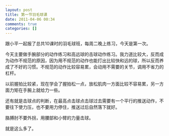 ```yaml
---
layout: post
title: 第一节羽毛球课
date: 2011-04-06 00:34
comments: true
categories: []
---
```

跟小平一起报了总共10课时的羽毛球班，每周二晚上练习，今天是第一次。

今天主要做手腕部分的动作练习和高远球的击球动作练习。我力道比较大，反而成为动作不规范的原因，因为用不规范的动作也能打出比较快和远的球，所以反而养成了不好的习惯。不规范的动作比较容易累，会动用不需要的关节，调用不省力的杠杆。

以前握拍比较紧，现在学会了握拍松一点，放松肌肉一方面比较不容易累，另一方面力矩在手腕上就给力一些。

还有就是击球点的判断，在最高点击球点击球过去需要有一个平行的推送动作，不要往下使力压，也不要用力停住，推送过后自然落下就好。

胳膊肘不要外拐，用腰部和小臂的力量击球。

就是这么多了。
